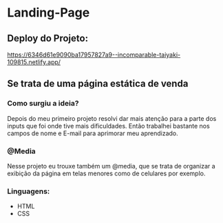 # Landing-Page

## Deploy do Projeto:
https://6346d61e9090ba17957827a9--incomparable-taiyaki-109815.netlify.app/

## Se trata de uma página estática de venda

### Como surgiu a ideia?
Depois do meu primeiro projeto resolvi dar mais atenção para a parte dos inputs que foi onde tive mais dificuldades. Então trabalhei bastante nos campos de nome e E-mail para aprimorar meu aprendizado. 


### @Media
Nesse projeto eu trouxe também um @media, que se trata de organizar a exibição da página em telas menores como de celulares por exemplo. 

### Linguagens:
* HTML
* CSS

